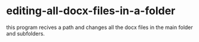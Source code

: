 # editing-all-docx-files-in-a-folder
this program recives a path and changes all the docx files in the main folder and subfolders.
